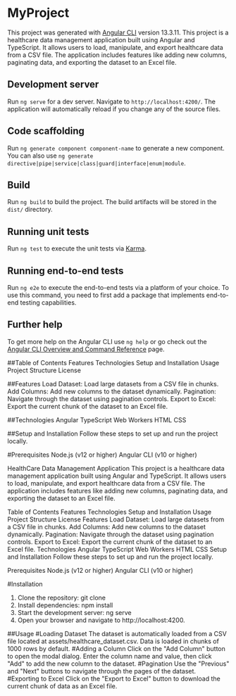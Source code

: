 # MyProject

This project was generated with [Angular CLI](https://github.com/angular/angular-cli) version 13.3.11.
This project is a healthcare data management application built using Angular and TypeScript. It allows users to load, manipulate, and export healthcare data from a CSV file. The application includes features like adding new columns, paginating data, and exporting the dataset to an Excel file.

## Development server

Run `ng serve` for a dev server. Navigate to `http://localhost:4200/`. The application will automatically reload if you change any of the source files.

## Code scaffolding

Run `ng generate component component-name` to generate a new component. You can also use `ng generate directive|pipe|service|class|guard|interface|enum|module`.

## Build

Run `ng build` to build the project. The build artifacts will be stored in the `dist/` directory.

## Running unit tests

Run `ng test` to execute the unit tests via [Karma](https://karma-runner.github.io).

## Running end-to-end tests

Run `ng e2e` to execute the end-to-end tests via a platform of your choice. To use this command, you need to first add a package that implements end-to-end testing capabilities.

## Further help

To get more help on the Angular CLI use `ng help` or go check out the [Angular CLI Overview and Command Reference](https://angular.io/cli) page.



##Table of Contents
      Features
      Technologies
      Setup and Installation
      Usage
      Project Structure
      License


##Features
      Load Dataset: Load large datasets from a CSV file in chunks.
      Add Columns: Add new columns to the dataset dynamically.
      Pagination: Navigate through the dataset using pagination controls.
      Export to Excel: Export the current chunk of the dataset to an Excel file.      
      
##Technologies
    Angular
    TypeScript
    Web Workers
    HTML
    CSS

    
##Setup and Installation
Follow these steps to set up and run the project locally.

#Prerequisites
    Node.js (v12 or higher)
    Angular CLI (v10 or higher)

 
HealthCare Data Management Application
This project is a healthcare data management application built using Angular and TypeScript. It allows users to load, manipulate, and export healthcare data from a CSV file. The application includes features like adding new columns, paginating data, and exporting the dataset to an Excel file.

Table of Contents
Features
Technologies
Setup and Installation
Usage
Project Structure
License
Features
Load Dataset: Load large datasets from a CSV file in chunks.
Add Columns: Add new columns to the dataset dynamically.
Pagination: Navigate through the dataset using pagination controls.
Export to Excel: Export the current chunk of the dataset to an Excel file.
Technologies
Angular
TypeScript
Web Workers
HTML
CSS
Setup and Installation
Follow these steps to set up and run the project locally.

Prerequisites
Node.js (v12 or higher)
Angular CLI (v10 or higher)

#Installation 
1. Clone the repository:
     git clone
2. Install dependencies:
     npm install
3. Start the development server:
   ng serve
4. Open your browser and navigate to http://localhost:4200.

##Usage
#Loading Dataset
The dataset is automatically loaded from a CSV file located at assets/healthcare_dataset.csv.
Data is loaded in chunks of 1000 rows by default.
#Adding a Column
Click on the "Add Column" button to open the modal dialog.
Enter the column name and value, then click "Add" to add the new column to the dataset.
#Pagination
Use the "Previous" and "Next" buttons to navigate through the pages of the dataset.
#Exporting to Excel
Click on the "Export to Excel" button to download the current chunk of data as an Excel file.
   
